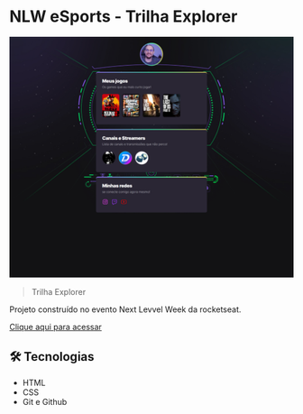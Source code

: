 # NLW eSports - Trilha Explorer

![preview](./.github/preview.png)

> Trilha Explorer

Projeto construído no evento Next Levvel Week da rocketseat.

[Clique aqui para acessar](
https://jeancarlosmoller.github.io//NWL-eSPORTS/)

## 🛠️ Tecnologias

- HTML
- CSS
- Git e Github



